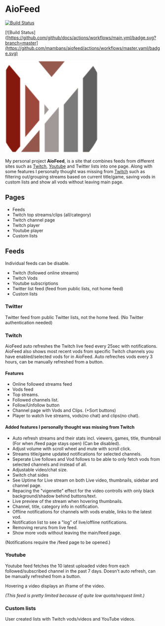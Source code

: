 # AioFeed

[![Build Status](https://app.travis-ci.com/mambans/AioFeed.svg?branch=master)](https://app.travis-ci.com/mambans/AioFeed)

[![Build Status]([https://github.com/github/docs/actions/workflows/main.yml/badge.svg?branch=master](https://github.com/mambans/aiofeed/actions/workflows/master.yaml/badge.svg)

<img src="https://github.com/mambans/AioFeed/blob/master/frontend/public/android-chrome-192x192.webp" alt="Logo" width="300"/>

My personal project **AioFeed**, is a site that combines feeds from different sites such as [Twitch](https://twitch.tv), [Youtube](https://youtube.com) and Twitter lists into one page. Along with some features I personally thought was missing from [Twitch](https://twitch.tv) such as filtering out/grouping streams based on current title/game, saving vods in custom lists and show all vods without leaving main page.

## Pages

- Feeds
- Twitch top streams/clips (all/category)
- Twitch channel page
- Twitch player
- Youtube player
- Custom lists

## Feeds

Individual feeds can be disable.

- Twitch (followed online streams)
- Twitch Vods
- Youtube subscriptions
- Twitter list feed (feed from public lists, not home feed)
- Custom lists

### Twitter

Twitter feed from public Twitter lists, not the home feed. (No Twitter authentication needed)

### Twitch

AioFeed auto refreshes the Twitch live feed every 25sec with notifications. AioFeed also shows most recent vods from specific Twitch channels you have enabled/selected vods for in AioFeed. Auto refreches vods every 3 hours, can be manually refreshed from a button.

#### Features

- Online followed streams feed
- Vods feed
- Top streams.
- Followed channels list.
- Follow/Unfollow button
- Channel page with Vods and Clips. (+Sort buttons)
- Player to watch live streams, vods(no chat) and clips(no chat).

#### Added features I personally thought was missing from Twitch

- Auto refresh streams and their stats incl. viewers, games, title, thumbnail (For when /feed page stays open) (Can be disabled).
- Adjust volume with scroll wheel and mute with scroll click.
- Streams title/game updated notifications for selected channels.
- Seperate Live follows and Vod follows to be able to only fetch vods from selected channels and instead of all.
- Adjustable video/chat size.
- Switch chat sides
- See Uptime for Live stream on both Live video, thumbnails, sidebar and channel page.
- Repacing the "vigenette" effect for the video controlls with only black background/shadow behind buttons/text.
- Live preview of the stream when hovering thumbnails.
- Channel, title, category info in notification.
- Offline notifications for channels with vods enable, links to the latest vod.
- Notification list to see a "log" of live/offline notifications.
- Removing reruns from live feed.
- Show more vods without leaving the main/feed page.

(Notifications require the /feed page to be opened.)

### Youtube

Youtube feed fetches the 10 latest uploaded video from each followed/subscribed channel in the past 7 days. Doesn't auto refresh, can be manually refreshed from a button.

Hovering a video displays an iframe of the video.

_(This feed is pretty limited because of quite low quota/request limit.)_

### Custom lists

User created lists with Twitch vods/videos and YouTube videos.

<!-- ## Account & Data

AioFeed stores/saves the following data for safe storage and easier auto-reauthentication:

- **AioFeed**

  - Username
  - Email
  - _Hashed_ password
  - Profile image url
  - Custom user made lists

- **Twitch**

  - User id
  - Username
  - Profile image url
  - _Encrypted_ Access token
  - _Encrypted_ Refresh token
  - Vod-channels list
  - ChannelsUpdateNotifs list (channels list with enabled updated title/game notifications)
  - User created filters to filter out Twitch live streams

- **Youtube**

  - Username
  - Profile image url
  - _Encrypted_ access token
  - _Encrypted_ refresh token

- **Twitter**
  - List ids -->
